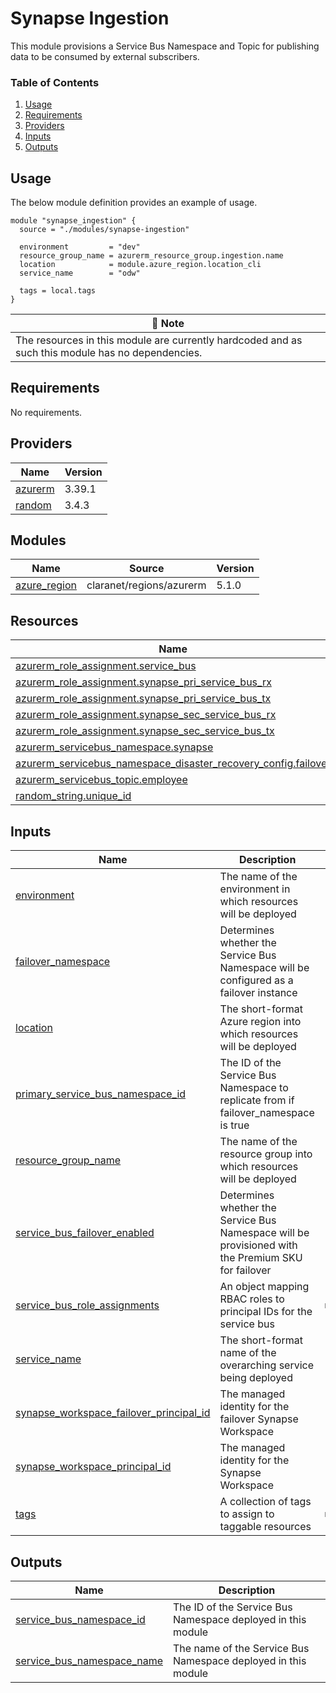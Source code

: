 # Synapse Ingestion
This module provisions a Service Bus Namespace and Topic for publishing data to be consumed by external subscribers.

### Table of Contents
1. [Usage](#usage)
2. [Requirements](#requirements)
3. [Providers](#Providers)
4. [Inputs](#inputs)
5. [Outputs](#outputs)

## Usage
The below module definition provides an example of usage.

```
module "synapse_ingestion" {
  source = "./modules/synapse-ingestion"

  environment         = "dev"
  resource_group_name = azurerm_resource_group.ingestion.name
  location            = module.azure_region.location_cli
  service_name        = "odw"

  tags = local.tags
}
```

| :scroll: Note |
|----------|
| The resources in this module are currently hardcoded and as such this module has no dependencies. |

<!-- BEGINNING OF PRE-COMMIT-TERRAFORM DOCS HOOK -->
## Requirements

No requirements.

## Providers

| Name | Version |
|------|---------|
| <a name="provider_azurerm"></a> [azurerm](#provider\_azurerm) | 3.39.1 |
| <a name="provider_random"></a> [random](#provider\_random) | 3.4.3 |

## Modules

| Name | Source | Version |
|------|--------|---------|
| <a name="module_azure_region"></a> [azure\_region](#module\_azure\_region) | claranet/regions/azurerm | 5.1.0 |

## Resources

| Name | Type |
|------|------|
| [azurerm_role_assignment.service_bus](https://registry.terraform.io/providers/hashicorp/azurerm/latest/docs/resources/role_assignment) | resource |
| [azurerm_role_assignment.synapse_pri_service_bus_rx](https://registry.terraform.io/providers/hashicorp/azurerm/latest/docs/resources/role_assignment) | resource |
| [azurerm_role_assignment.synapse_pri_service_bus_tx](https://registry.terraform.io/providers/hashicorp/azurerm/latest/docs/resources/role_assignment) | resource |
| [azurerm_role_assignment.synapse_sec_service_bus_rx](https://registry.terraform.io/providers/hashicorp/azurerm/latest/docs/resources/role_assignment) | resource |
| [azurerm_role_assignment.synapse_sec_service_bus_tx](https://registry.terraform.io/providers/hashicorp/azurerm/latest/docs/resources/role_assignment) | resource |
| [azurerm_servicebus_namespace.synapse](https://registry.terraform.io/providers/hashicorp/azurerm/latest/docs/resources/servicebus_namespace) | resource |
| [azurerm_servicebus_namespace_disaster_recovery_config.failover](https://registry.terraform.io/providers/hashicorp/azurerm/latest/docs/resources/servicebus_namespace_disaster_recovery_config) | resource |
| [azurerm_servicebus_topic.employee](https://registry.terraform.io/providers/hashicorp/azurerm/latest/docs/resources/servicebus_topic) | resource |
| [random_string.unique_id](https://registry.terraform.io/providers/hashicorp/random/latest/docs/resources/string) | resource |

## Inputs

| Name | Description | Type | Default | Required |
|------|-------------|------|---------|:--------:|
| <a name="input_environment"></a> [environment](#input\_environment) | The name of the environment in which resources will be deployed | `string` | n/a | yes |
| <a name="input_failover_namespace"></a> [failover\_namespace](#input\_failover\_namespace) | Determines whether the Service Bus Namespace will be configured as a failover instance | `bool` | n/a | yes |
| <a name="input_location"></a> [location](#input\_location) | The short-format Azure region into which resources will be deployed | `string` | n/a | yes |
| <a name="input_primary_service_bus_namespace_id"></a> [primary\_service\_bus\_namespace\_id](#input\_primary\_service\_bus\_namespace\_id) | The ID of the Service Bus Namespace to replicate from if failover\_namespace is true | `string` | `null` | no |
| <a name="input_resource_group_name"></a> [resource\_group\_name](#input\_resource\_group\_name) | The name of the resource group into which resources will be deployed | `string` | n/a | yes |
| <a name="input_service_bus_failover_enabled"></a> [service\_bus\_failover\_enabled](#input\_service\_bus\_failover\_enabled) | Determines whether the Service Bus Namespace will be provisioned with the Premium SKU for failover | `bool` | `false` | no |
| <a name="input_service_bus_role_assignments"></a> [service\_bus\_role\_assignments](#input\_service\_bus\_role\_assignments) | An object mapping RBAC roles to principal IDs for the service bus | `map(list(string))` | `{}` | no |
| <a name="input_service_name"></a> [service\_name](#input\_service\_name) | The short-format name of the overarching service being deployed | `string` | n/a | yes |
| <a name="input_synapse_workspace_failover_principal_id"></a> [synapse\_workspace\_failover\_principal\_id](#input\_synapse\_workspace\_failover\_principal\_id) | The managed identity for the failover Synapse Workspace | `string` | `null` | no |
| <a name="input_synapse_workspace_principal_id"></a> [synapse\_workspace\_principal\_id](#input\_synapse\_workspace\_principal\_id) | The managed identity for the Synapse Workspace | `string` | n/a | yes |
| <a name="input_tags"></a> [tags](#input\_tags) | A collection of tags to assign to taggable resources | `map(string)` | `{}` | no |

## Outputs

| Name | Description |
|------|-------------|
| <a name="output_service_bus_namespace_id"></a> [service\_bus\_namespace\_id](#output\_service\_bus\_namespace\_id) | The ID of the Service Bus Namespace deployed in this module |
| <a name="output_service_bus_namespace_name"></a> [service\_bus\_namespace\_name](#output\_service\_bus\_namespace\_name) | The name of the Service Bus Namespace deployed in this module |
<!-- END OF PRE-COMMIT-TERRAFORM DOCS HOOK -->
